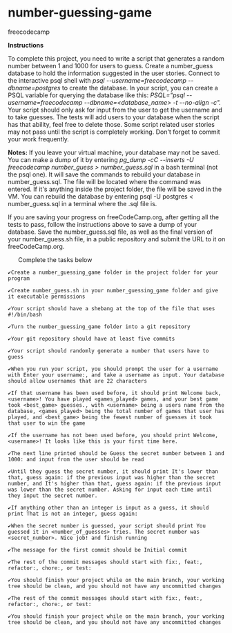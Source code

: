 # number-guessing-game
freecodecamp

<b>Instructions</b>

To complete this project, you need to write a script that generates a random number between 1 and 1000 for users to guess. Create a number_guess database to hold the information suggested in the user stories. Connect to the interactive psql shell with <i>psql --username=freecodecamp --dbname=postgres</i> to create the database. In your script, you can create a PSQL variable for querying the database like this: <i>PSQL="psql --username=freecodecamp --dbname=<database_name> -t --no-align -c".</i> Your script should only ask for input from the user to get the username and to take guesses. The tests will add users to your database when the script has that ability, feel free to delete those. Some script related user stories may not pass until the script is completely working. Don't forget to commit your work frequently.

<b>Notes:</b>
If you leave your virtual machine, your database may not be saved. You can make a dump of it by entering <i>pg_dump -cC --inserts -U freecodecamp number_guess > number_guess.sql</i> in a bash terminal (not the psql one). It will save the commands to rebuild your database in number_guess.sql. The file will be located where the command was entered. If it's anything inside the project folder, the file will be saved in the VM. You can rebuild the database by entering psql -U postgres < number_guess.sql in a terminal where the .sql file is.

If you are saving your progress on freeCodeCamp.org, after getting all the tests to pass, follow the instructions above to save a dump of your database. Save the number_guess.sql file, as well as the final version of your number_guess.sh file, in a public repository and submit the URL to it on freeCodeCamp.org.

<ul>Complete the tasks below</ul>

    ✔Create a number_guessing_game folder in the project folder for your program

    ✔Create number_guess.sh in your number_guessing_game folder and give it executable permissions

    ✔Your script should have a shebang at the top of the file that uses #!/bin/bash

    ✔Turn the number_guessing_game folder into a git repository

    ✔Your git repository should have at least five commits

    ✔Your script should randomly generate a number that users have to guess

    ✔When you run your script, you should prompt the user for a username with Enter your username:, and take a username as input. Your database should allow usernames that are 22 characters

    ✔If that username has been used before, it should print Welcome back, <username>! You have played <games_played> games, and your best game took <best_game> guesses., with <username> being a users name from the database, <games_played> being the total number of games that user has played, and <best_game> being the fewest number of guesses it took that user to win the game

    ✔If the username has not been used before, you should print Welcome, <username>! It looks like this is your first time here.

    ✔The next line printed should be Guess the secret number between 1 and 1000: and input from the user should be read

    ✔Until they guess the secret number, it should print It's lower than that, guess again: if the previous input was higher than the secret number, and It's higher than that, guess again: if the previous input was lower than the secret number. Asking for input each time until they input the secret number.

    ✔If anything other than an integer is input as a guess, it should print That is not an integer, guess again:

    ✔When the secret number is guessed, your script should print You guessed it in <number_of_guesses> tries. The secret number was <secret_number>. Nice job! and finish running

    ✔The message for the first commit should be Initial commit

    ✔The rest of the commit messages should start with fix:, feat:, refactor:, chore:, or test:

    ✔You should finish your project while on the main branch, your working tree should be clean, and you should not have any uncommitted changes

    ✔The rest of the commit messages should start with fix:, feat:, refactor:, chore:, or test:

    ✔You should finish your project while on the main branch, your working tree should be clean, and you should not have any uncommitted changes

